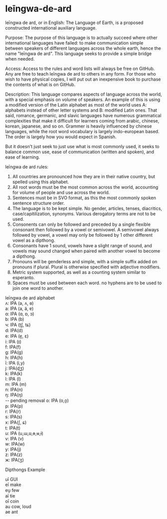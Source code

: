 # leīngwa-de-ard
leīngwa de ard, or in English: The Language of Earth, is a proposed constructed international auxiliary language. 

Purpose: The purpose of this language is to actually succeed where other international languages have failed: to make communication simple between speakers of different languages across the whole earth, hence the name "leīngwa de ard". This language seeks to provide a simple bridge when needed.

Access: Access to the rules and word lists will always be free on GitHub. Any are free to teach leīngwa de ard to others in any form. For those who wish to have physical copies, I will put out an inexpensive book to purchase the contents of what is on GitHub. 

Description: This language compares aspects of language across the world, with a special emphasis on volume of speakers. An example of this is using a modified version of the Latin alphabet as most of the world uses 
A: alphabets instead of other letter systems and 
B: modified Latin ones. 
That said, romance, germanic, and slavic languages have numerous grammatical complexities that make it difficult for learners coming from arabic, chinese, korean, japanese, and so on. Grammer is heavily influenced by chinese languages, while the root word vocabulary is largely indo-european based. The order is largely how you would expect in Spanish. 

But it doesn't just seek to just use what is most commonly used, it seeks to balance common use, ease of communication (written and spoken), and ease of learning. 

leīngwa de ard rules:
1. All countries are pronounced how they are in their native country, but spelled using this alphabet.
2. All root words must be the most common across the world, accounting for volume of people and use across the world.
3. Sentences must be in SVO format, as this the most commonly spoken sentence structure order.
4. The language is to be kept simple. No gender, articles, tenses, diacritics, case/capitilization, synonyms. Various derogatory terms are not to be used. 
5. Consonents can only be followed and preceded by a single flexible consonant then followed by a vowel or semivowel. A semivowel always followed by vowel, a vowel may only be followed by 1 other different vowel as a dipthong.
6. Consonants have 1 sound, vowels have a slight range of sound, and vowels may sound changed when paired with another vowel to become a dipthong. 
7. Pronouns will be genderless and simple, with a simple suffix added on pronouns if plural. Plural is otherwise specified with adjective modifiers.
8. Metric system supported, as well as a counting system similar to esperanto.
9. Spaces must be used between each word. no hyphens are to be used to join one word to another.

leīngwa de ard alphabet <br>
ʌ: IPA (ə, ʌ, ɞ) <br>
a: IPA (a, ä, ɐ) <br>
ɑ: IPA (ɑ, ɒ, ɔ) <br>
b: IPA (b) <br>
ч: IPA (t͜ʃ, tɕ) <br>
d: IPA(d) <br>
e: IPA (e̞, ɛ) <br>
i: IPA (ɪ) <br>
f: IPA(f) <br>
g: IPA(g) <br>
h: IPA(h) <br>
ī: IPA (i,y) <br>
j: IPA(d͜ʒ) <br>
k: IPA(k) <br>
l: IPA (l) <br>
m: IPA (m) <br>
n: IPA(n) <br>
ŋ: IPA(ŋ) <br> -- pending removal 
o: IPA (o,o̞) <br>
p: IPA(p) <br>
r: IPA(r) <br>
s: IPA(s) <br>
x: IPA(ʃ, ɕ) <br>
t: IPA(t) <br>
u: IPA (u,ɯ,ʊ,ɵ,ʉ,ɨ) <br>
v: IPA (v) <br>
w: IPA(w) <br>
y: IPA(j) <br>
z: IPA(z) <br>
ж: IPA(ʒ)

Dipthongs	Example <br>

uī	GUI <br>
eī 	make <br>
eu̯	few <br>
aī	tie <br>
oī	coin <br>
au	cow, loud <br>
ae ant

